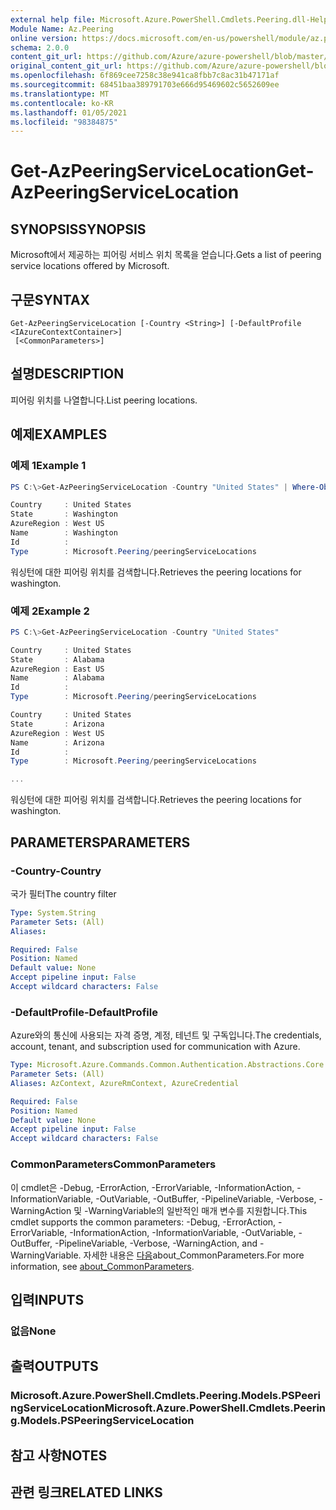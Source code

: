 ```yaml
---
external help file: Microsoft.Azure.PowerShell.Cmdlets.Peering.dll-Help.xml
Module Name: Az.Peering
online version: https://docs.microsoft.com/en-us/powershell/module/az.peering/get-azpeeringservicelocation
schema: 2.0.0
content_git_url: https://github.com/Azure/azure-powershell/blob/master/src/Peering/Peering/help/Get-AzPeeringServiceLocation.md
original_content_git_url: https://github.com/Azure/azure-powershell/blob/master/src/Peering/Peering/help/Get-AzPeeringServiceLocation.md
ms.openlocfilehash: 6f869cee7258c38e941ca8fbb7c8ac31b47171af
ms.sourcegitcommit: 68451baa389791703e666d95469602c5652609ee
ms.translationtype: MT
ms.contentlocale: ko-KR
ms.lasthandoff: 01/05/2021
ms.locfileid: "98384875"
---
```

# <span data-ttu-id="213f4-101">Get-AzPeeringServiceLocation</span><span class="sxs-lookup"><span data-stu-id="213f4-101">Get-AzPeeringServiceLocation</span></span>

## <span data-ttu-id="213f4-102">SYNOPSIS</span><span class="sxs-lookup"><span data-stu-id="213f4-102">SYNOPSIS</span></span>
<span data-ttu-id="213f4-103">Microsoft에서 제공하는 피어링 서비스 위치 목록을 얻습니다.</span><span class="sxs-lookup"><span data-stu-id="213f4-103">Gets a list of peering service locations offered by Microsoft.</span></span>

## <span data-ttu-id="213f4-104">구문</span><span class="sxs-lookup"><span data-stu-id="213f4-104">SYNTAX</span></span>

```
Get-AzPeeringServiceLocation [-Country <String>] [-DefaultProfile <IAzureContextContainer>]
 [<CommonParameters>]
```

## <span data-ttu-id="213f4-105">설명</span><span class="sxs-lookup"><span data-stu-id="213f4-105">DESCRIPTION</span></span>
<span data-ttu-id="213f4-106">피어링 위치를 나열합니다.</span><span class="sxs-lookup"><span data-stu-id="213f4-106">List peering locations.</span></span>

## <span data-ttu-id="213f4-107">예제</span><span class="sxs-lookup"><span data-stu-id="213f4-107">EXAMPLES</span></span>

### <span data-ttu-id="213f4-108">예제 1</span><span class="sxs-lookup"><span data-stu-id="213f4-108">Example 1</span></span>
```powershell
PS C:\>Get-AzPeeringServiceLocation -Country "United States" | Where-Object { $_.State -match "Washington"}

Country     : United States
State       : Washington
AzureRegion : West US
Name        : Washington
Id          :
Type        : Microsoft.Peering/peeringServiceLocations
```

<span data-ttu-id="213f4-109">워싱턴에 대한 피어링 위치를 검색합니다.</span><span class="sxs-lookup"><span data-stu-id="213f4-109">Retrieves the peering locations for washington.</span></span>

### <span data-ttu-id="213f4-110">예제 2</span><span class="sxs-lookup"><span data-stu-id="213f4-110">Example 2</span></span>
```powershell
PS C:\>Get-AzPeeringServiceLocation -Country "United States"

Country     : United States
State       : Alabama
AzureRegion : East US
Name        : Alabama
Id          :
Type        : Microsoft.Peering/peeringServiceLocations

Country     : United States
State       : Arizona
AzureRegion : West US
Name        : Arizona
Id          :
Type        : Microsoft.Peering/peeringServiceLocations

...
```

<span data-ttu-id="213f4-111">워싱턴에 대한 피어링 위치를 검색합니다.</span><span class="sxs-lookup"><span data-stu-id="213f4-111">Retrieves the peering locations for washington.</span></span>

## <span data-ttu-id="213f4-112">PARAMETERS</span><span class="sxs-lookup"><span data-stu-id="213f4-112">PARAMETERS</span></span>

### <span data-ttu-id="213f4-113">-Country</span><span class="sxs-lookup"><span data-stu-id="213f4-113">-Country</span></span>
<span data-ttu-id="213f4-114">국가 필터</span><span class="sxs-lookup"><span data-stu-id="213f4-114">The country filter</span></span>

```yaml
Type: System.String
Parameter Sets: (All)
Aliases:

Required: False
Position: Named
Default value: None
Accept pipeline input: False
Accept wildcard characters: False
```

### <span data-ttu-id="213f4-115">-DefaultProfile</span><span class="sxs-lookup"><span data-stu-id="213f4-115">-DefaultProfile</span></span>
<span data-ttu-id="213f4-116">Azure와의 통신에 사용되는 자격 증명, 계정, 테넌트 및 구독입니다.</span><span class="sxs-lookup"><span data-stu-id="213f4-116">The credentials, account, tenant, and subscription used for communication with Azure.</span></span>

```yaml
Type: Microsoft.Azure.Commands.Common.Authentication.Abstractions.Core.IAzureContextContainer
Parameter Sets: (All)
Aliases: AzContext, AzureRmContext, AzureCredential

Required: False
Position: Named
Default value: None
Accept pipeline input: False
Accept wildcard characters: False
```

### <span data-ttu-id="213f4-117">CommonParameters</span><span class="sxs-lookup"><span data-stu-id="213f4-117">CommonParameters</span></span>
<span data-ttu-id="213f4-118">이 cmdlet은 -Debug, -ErrorAction, -ErrorVariable, -InformationAction, -InformationVariable, -OutVariable, -OutBuffer, -PipelineVariable, -Verbose, -WarningAction 및 -WarningVariable의 일반적인 매개 변수를 지원합니다.</span><span class="sxs-lookup"><span data-stu-id="213f4-118">This cmdlet supports the common parameters: -Debug, -ErrorAction, -ErrorVariable, -InformationAction, -InformationVariable, -OutVariable, -OutBuffer, -PipelineVariable, -Verbose, -WarningAction, and -WarningVariable.</span></span> <span data-ttu-id="213f4-119">자세한 내용은 [다음](http://go.microsoft.com/fwlink/?LinkID=113216)about_CommonParameters.</span><span class="sxs-lookup"><span data-stu-id="213f4-119">For more information, see [about_CommonParameters](http://go.microsoft.com/fwlink/?LinkID=113216).</span></span>

## <span data-ttu-id="213f4-120">입력</span><span class="sxs-lookup"><span data-stu-id="213f4-120">INPUTS</span></span>

### <span data-ttu-id="213f4-121">없음</span><span class="sxs-lookup"><span data-stu-id="213f4-121">None</span></span>

## <span data-ttu-id="213f4-122">출력</span><span class="sxs-lookup"><span data-stu-id="213f4-122">OUTPUTS</span></span>

### <span data-ttu-id="213f4-123">Microsoft.Azure.PowerShell.Cmdlets.Peering.Models.PSPeeringServiceLocation</span><span class="sxs-lookup"><span data-stu-id="213f4-123">Microsoft.Azure.PowerShell.Cmdlets.Peering.Models.PSPeeringServiceLocation</span></span>

## <span data-ttu-id="213f4-124">참고 사항</span><span class="sxs-lookup"><span data-stu-id="213f4-124">NOTES</span></span>

## <span data-ttu-id="213f4-125">관련 링크</span><span class="sxs-lookup"><span data-stu-id="213f4-125">RELATED LINKS</span></span>
